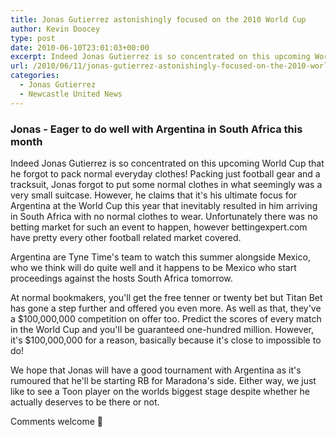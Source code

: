 ```yaml
---
title: Jonas Gutierrez astonishingly focused on the 2010 World Cup
author: Kevin Doocey
type: post
date: 2010-06-10T23:01:03+00:00
excerpt: Indeed Jonas Gutierrez is so concentrated on this upcoming World Cup that he forgot to pack normal everyday clothes! Packing just football gear..
url: /2010/06/11/jonas-gutierrez-astonishingly-focused-on-the-2010-world-cup/
categories:
  - Jonas Gutierrez
  - Newcastle United News
---
```


### Jonas - Eager to do well with Argentina in South Africa this month

Indeed Jonas Gutierrez is so concentrated on this upcoming World Cup that he forgot to pack normal everyday clothes! Packing just football gear and a tracksuit, Jonas forgot to put some normal clothes in what seemingly was a very small suitcase. However, he claims that it's his ultimate focus for Argentina at the World Cup this year that inevitably resulted in him arriving  in South Africa with no normal clothes to wear. Unfortunately there was no betting market for such an event to happen, however bettingexpert.com have pretty every other football related market covered.

Argentina are Tyne Time's team to watch this summer alongside Mexico, who we think will do quite well and it happens to be Mexico who start proceedings against the hosts South Africa tomorrow.

At normal bookmakers, you'll get the free tenner or twenty bet but Titan Bet has gone a step further and offered you even more. As well as that, they've a $100,000,000 competition on offer too. Predict the scores of every match in the World Cup and you'll be guaranteed one-hundred million. However, it's $100,000,000 for a reason, basically because it's close to impossible to do!

We hope that Jonas will have a good tournament with Argentina as it's rumoured that he'll be starting RB for Maradona's side. Either way, we just like to see a Toon player on the worlds biggest stage despite whether he actually deserves to be there or not.

Comments welcome 🙂

